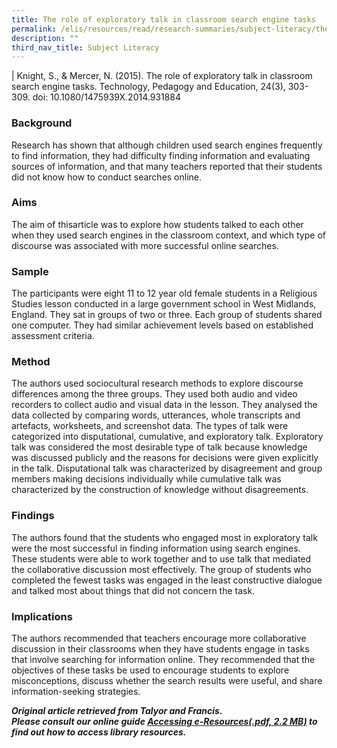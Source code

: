 ```yaml
---
title: The role of exploratory talk in classroom search engine tasks
permalink: /elis/resources/read/research-summaries/subject-literacy/the-role-of-exploratory-talk-in-classroom/
description: ""
third_nav_title: Subject Literacy
---
```

| 
Knight, S., & Mercer, N. (2015). The role of exploratory talk in classroom search engine tasks. Technology, Pedagogy and Education, 24(3), 303-309. doi: 10.1080/1475939X.2014.931884

### Background

Research has shown that although children used search engines frequently to find information, they had difficulty finding information and evaluating sources of information, and that many teachers reported that their students did not know how to conduct searches online.

### Aims

The aim of thisarticle was to explore how students talked to each other when they used search engines in the classroom context, and which type of discourse was associated with more successful online searches.

### Sample

The participants were eight 11 to 12 year old female students in a Religious Studies lesson conducted in a large government school in West Midlands, England. They sat in groups of two or three. Each group of students shared one computer. They had similar achievement levels based on established assessment criteria.

### Method

The authors used sociocultural research methods to explore discourse differences among the three groups. They used both audio and video recorders to collect audio and visual data in the lesson. They analysed the data collected by comparing words, utterances, whole transcripts and artefacts, worksheets, and screenshot data. The types of talk were categorized into disputational, cumulative, and exploratory talk. Exploratory talk was considered the most desirable type of talk because knowledge was discussed publicly and the reasons for decisions were given explicitly in the talk. Disputational talk was characterized by disagreement and group members making decisions individually while cumulative talk was characterized by the construction of knowledge without disagreements.

### Findings

The authors found that the students who engaged most in exploratory talk were the most successful in finding information using search engines. These students were able to work together and to use talk that mediated the collaborative discussion most effectively. The group of students who completed the fewest tasks was engaged in the least constructive dialogue and talked most about things that did not concern the task.

### Implications

The authors recommended that teachers encourage more collaborative discussion in their classrooms when they have students engage in tasks that involve searching for information online. They recommended that the objectives of these tasks be used to encourage students to explore misconceptions, discuss whether the search results were useful, and share information-seeking strategies.

_**Original article retrieved from Talyor and Francis.**_  
**_Please consult our online guide [Accessing e-Resources(.pdf, 2.2 MB)](https://academyofsingaporeteachers-moe-edu-sg-admin.cwp.sg/elis/resources/read/research-summaries/subject-literacy/18e45074-6b1b-4ac7-811f-1a8da16c4f81 "Accessing e-Resources") to find out how to access library resources._**